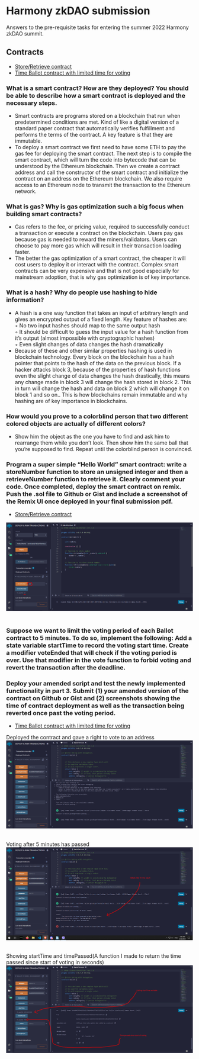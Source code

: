 # Harmony zkDAO submission

Answers to the pre-requisite tasks for entering the summer 2022 Harmony zkDAO summit.

## Contracts
- [Store/Retrieve contract](https://github.com/Toki321/harmony-zkDAO-submission/blob/main/HelloWorld.sol)
- [Time Ballot contract with limited time for voting](https://github.com/Toki321/harmony-zkDAO-submission/blob/main/LimitedTimeBallot.sol)

### What is a smart contract? How are they deployed? You should be able to describe how a smart contract is deployed and the necessary steps.
  - Smart contracts are programs stored on a blockchain that run when predetermined conditions are met. Kind of like a digital version of a standard paper contract that automatically verifies fulfillment and performs the terms of the contract. A key feature is that they are immutable. 
  - To deploy a smart contract we first need to have some ETH to pay the gas fee for deploying the smart contract. The next step is to compile the smart contract, which will turn the code into bytecode that can be understood by the Ethereum blockchain. Then we create a contract address and call the constructor of the smart contract and initialize the contract on an address on the Ethereum blockchain. We also require access to an Ethereum node to transmit the transaction to the Ethereum network.

### What is gas? Why is gas optimization such a big focus when building smart contracts?
  - Gas refers to the fee, or pricing value, required to successfully conduct a transaction or execute a contract on the blockchain. Users pay gas because gas is needed to reward the miners/validators. Users can choose to pay more gas which will result in their transaction loading faster.
  - The better the gas optimization of a smart contract, the cheaper it will cost users to deploy it or interact with the contract. Complex smart contracts can be very expensive and that is not good especially for mainstream adoption, that is why gas optimization is of key importance.

### What is a hash? Why do people use hashing to hide information?
  - A hash is a one way function that takes an input of arbitrary length and gives an encrypted output of a fixed length. Key feature of hashes are: <br />
        ◦ No two input hashes should map to the same output hash <br />
        ◦ It should be difficult to guess the input value for a hash function from it’s output (almost impossible with cryptographic hashes) <br />
        ◦ Even slight changes of data changes the hash dramatically <br />
   - Because of these and other similar properties hashing is used in blockchain technology. Every block on the blockchain has a hash pointer that points to the hash of the data on the previous block. If a hacker attacks block 3, because of the properties of hash functions even the slight change of data changes the hash drastically, this means any change made in block 3 will change the hash stored in block 2. This in turn will change the hash and data on block 2 which will change it on block 1 and so on.. This is how blockchains remain immutable and why hashing are of key importance in blockchains.

### How would you prove to a colorblind person that two different colored objects are actually of different colors?
- Show him the object as the one you have to find and ask him to rearrange them while you don’t look. Then show him the same ball that you’re supposed to find. Repeat until the colorblind person is convinced.

### Program a super simple “Hello World” smart contract: write a storeNumber function to store an unsigned integer and then a retrieveNumber function to retrieve it. Clearly comment your code. Once completed, deploy the smart contract on remix. Push the .sol file to Github or Gist and include a screenshot of the Remix UI once deployed in your final submission pdf. 
- [Store/Retrieve contract](https://github.com/Toki321/harmony-zkDAO-submission/blob/main/HelloWorld.sol) 

![Hello World contract deployed](zkImages/HelloWorld.png)
<br />
<br />

### Suppose we want to limit the voting period of each Ballot contract to 5 minutes. To do so, implement the following: Add a state variable startTime to record the voting start time. Create a modifier voteEnded that will check if the voting period is over. Use that modifier in the **vote** function to forbid voting and revert the transaction after the deadline. 
### Deploy your amended script and test the newly implemented functionality in part 3. Submit (1) your amended version of the contract on Github or Gist and (2) screenshots showing the time of contract deployment as well as the transaction being reverted once past the voting period.
- [Time Ballot contract with limited time for voting](https://github.com/Toki321/harmony-zkDAO-submission/blob/main/LimitedTimeBallot.sol)



Deployed the contract and gave a right to vote to an address
![Time Ballot contract deployed](zkImages/1.png)
<br />
<br />


Voting after 5 minutes has passed
![Time Ballot contract deployed](zkImages/af.png)
<br />
<br />





Showing startTime and timePassed(A function I made to return the time passed since start of voting in seconds)
![Time Ballot contract deployed](zkImages/call.png)


